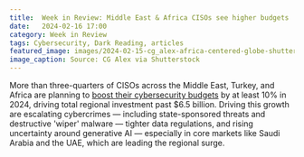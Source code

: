 ```yaml
---
title:  Week in Review: Middle East & Africa CISOs see higher budgets
date:   2024-02-16 17:00
category: Week in Review
tags: Cybersecurity, Dark Reading, articles
featured_image: images/2024-02-15-cg_alex-africa-centered-globe-shutterstock.jpg
image_caption: Source: CG Alex via Shutterstock
---
```


More than three-quarters of CISOs across the Middle East, Turkey, and Africa are planning to [boost their cybersecurity 
budgets](https://www.darkreading.com/cybersecurity-operations/middle-east-africa-cisos-plan-to-increase-2024-budgets-by-ten-percent) by at least 10% in 2024, driving total regional investment past $6.5 billion. Driving this growth are
escalating cybercrimes — including state-sponsored threats and destructive 'wiper' malware — tighter 
data regulations, and rising uncertainty around generative AI — especially in core markets like 
Saudi Arabia and the UAE, which are leading the regional surge.